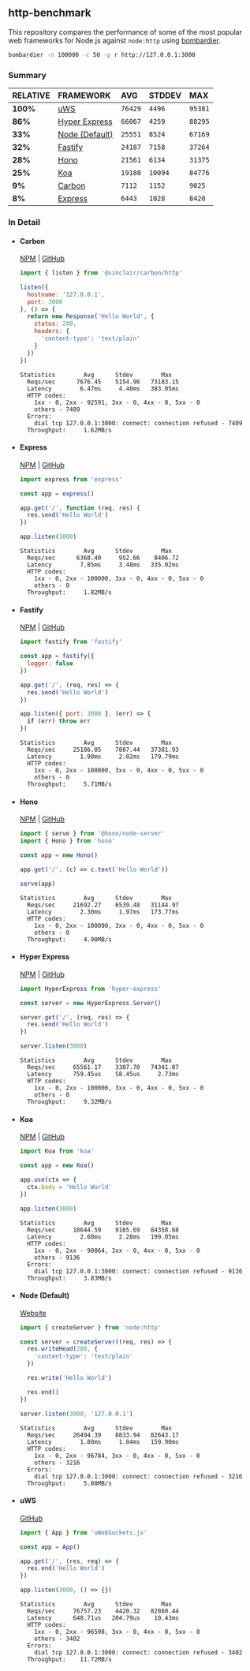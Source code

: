 ## http-benchmark

This repository compares the performance of some of the most popular web frameworks for Node.js against `node:http` using [bombardier](https://github.com/codesenberg/bombardier).

```bash
bombardier -n 100000 -c 50 -p r http://127.0.0.1:3000
```

### Summary

| RELATIVE | FRAMEWORK | AVG | STDDEV | MAX |
| :--- | :--- | :--- | :--- | :--- |
| **100%** | [uWS](#uws) | `76429` | `4496` | `95381` |
| **86%** | [Hyper Express](#hyper-express) | `66067` | `4259` | `88295` |
| **33%** | [Node (Default)](#node-default) | `25551` | `8524` | `67169` |
| **32%** | [Fastify](#fastify) | `24187` | `7158` | `37264` |
| **28%** | [Hono](#hono) | `21561` | `6134` | `31375` |
| **25%** | [Koa](#koa) | `19180` | `10094` | `84776` |
| **9%** | [Carbon](#carbon) | `7112` | `1152` | `9025` |
| **8%** | [Express](#express) | `6443` | `1028` | `8420` |


### In Detail

- #### Carbon
  [NPM](https://npmjs.com/@sinclair/carbon) | [GitHub](https://github.com/sinclairzx81/carbon)
  ```js
  import { listen } from '@sinclair/carbon/http'

  listen({
    hostname: '127.0.0.1',
    port: 3000
  }, () => {
    return new Response('Hello World', {
      status: 200,
      headers: {
        'content-type': 'text/plain'
      }
    })
  })
  ```

  ```
  Statistics        Avg      Stdev        Max
    Reqs/sec      7676.45    5154.96   73183.15
    Latency        6.47ms     4.40ms   383.05ms
    HTTP codes:
      1xx - 0, 2xx - 92591, 3xx - 0, 4xx - 0, 5xx - 0
      others - 7409
    Errors:
      dial tcp 127.0.0.1:3000: connect: connection refused - 7409
    Throughput:     1.62MB/s
  ```

- #### Express
  [NPM](https://npmjs.com/express) | [GitHub](https://github.com/expressjs/express)
  ```js
  import express from 'express'

  const app = express()

  app.get('/', function (req, res) {
    res.send('Hello World')
  })

  app.listen(3000)
  ```

  ```
  Statistics        Avg      Stdev        Max
    Reqs/sec      6368.40     952.66    8406.72
    Latency        7.85ms     3.48ms   335.02ms
    HTTP codes:
      1xx - 0, 2xx - 100000, 3xx - 0, 4xx - 0, 5xx - 0
      others - 0
    Throughput:     1.82MB/s
  ```

- #### Fastify
  [NPM](https://npmjs.com/fastify) | [GitHub](https://github.com/fastify/fastify)
  ```js
  import fastify from 'fastify'

  const app = fastify({
    logger: false
  })

  app.get('/', (req, res) => {
    res.send('Hello World')
  })

  app.listen({ port: 3000 }, (err) => {
    if (err) throw err
  })
  ```

  ```
  Statistics        Avg      Stdev        Max
    Reqs/sec     25186.05    7887.44   37381.93
    Latency        1.98ms     2.02ms   179.79ms
    HTTP codes:
      1xx - 0, 2xx - 100000, 3xx - 0, 4xx - 0, 5xx - 0
      others - 0
    Throughput:     5.71MB/s
  ```

- #### Hono
  [NPM](https://npmjs.com/hono) | [GitHub](https://github.com/honojs/hono)
  ```js
  import { serve } from '@hono/node-server'
  import { Hono } from 'hono'

  const app = new Hono()

  app.get('/', (c) => c.text('Hello World'))

  serve(app)
  ```

  ```
  Statistics        Avg      Stdev        Max
    Reqs/sec     21692.27    6539.48   31144.97
    Latency        2.30ms     1.97ms   173.77ms
    HTTP codes:
      1xx - 0, 2xx - 100000, 3xx - 0, 4xx - 0, 5xx - 0
      others - 0
    Throughput:     4.90MB/s
  ```

- #### Hyper Express
  [NPM](https://npmjs.com/hyper-express) | [GitHub](https://github.com/kartikk221/hyper-express)
  ```js
  import HyperExpress from 'hyper-express'

  const server = new HyperExpress.Server()

  server.get('/', (req, res) => {
    res.send('Hello World')
  })

  server.listen(3000)
  ```

  ```
  Statistics        Avg      Stdev        Max
    Reqs/sec     65561.17    3307.70   74341.87
    Latency      759.45us    58.45us     2.73ms
    HTTP codes:
      1xx - 0, 2xx - 100000, 3xx - 0, 4xx - 0, 5xx - 0
      others - 0
    Throughput:     9.32MB/s
  ```

- #### Koa
  [NPM](https://npmjs.com/koa) | [GitHub](https://github.com/koajs/koa)
  ```js
  import Koa from 'koa'

  const app = new Koa()

  app.use(ctx => {
    ctx.body = 'Hello World'
  })

  app.listen(3000)
  ```

  ```
  Statistics        Avg      Stdev        Max
    Reqs/sec     18644.59    9165.69   84358.68
    Latency        2.68ms     2.28ms   199.05ms
    HTTP codes:
      1xx - 0, 2xx - 90864, 3xx - 0, 4xx - 0, 5xx - 0
      others - 9136
    Errors:
      dial tcp 127.0.0.1:3000: connect: connection refused - 9136
    Throughput:     3.83MB/s
  ```

- #### Node (Default)
  [Website](https://nodejs.org/api/http.html)
  ```js
  import { createServer } from 'node:http'

  const server = createServer((req, res) => {
    res.writeHead(200, {
      'content-type': 'text/plain'
    })

    res.write('Hello World')

    res.end()
  })

  server.listen(3000, '127.0.0.1')
  ```

  ```
  Statistics        Avg      Stdev        Max
    Reqs/sec     26494.39    8833.94   82643.17
    Latency        1.88ms     1.84ms   159.90ms
    HTTP codes:
      1xx - 0, 2xx - 96784, 3xx - 0, 4xx - 0, 5xx - 0
      others - 3216
    Errors:
      dial tcp 127.0.0.1:3000: connect: connection refused - 3216
    Throughput:     5.88MB/s
  ```

- #### uWS
  [GitHub](https://github.com/uNetworking/uWebSockets.js)
  ```js
  import { App } from 'uWebSockets.js'

  const app = App()

  app.get('/', (res, req) => {
    res.end('Hello World')
  })

  app.listen(3000, () => {})
  ```

  ```
  Statistics        Avg      Stdev        Max
    Reqs/sec     76757.23    4420.32   82860.44
    Latency      648.71us   204.79us    10.43ms
    HTTP codes:
      1xx - 0, 2xx - 96598, 3xx - 0, 4xx - 0, 5xx - 0
      others - 3402
    Errors:
      dial tcp 127.0.0.1:3000: connect: connection refused - 3402
    Throughput:    11.72MB/s
  ```


